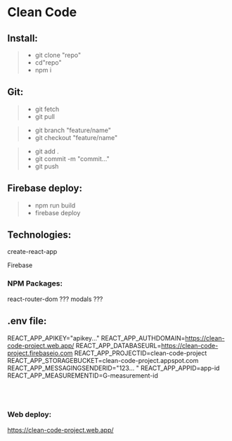 # Clean Code

## Install:

> - git clone "repo"
> - cd"repo"
> - npm i

## Git:

> - git fetch
> - git pull

> - git branch "feature/name"
> - git checkout "feature/name"

> - git add .
> - git commit -m "commit..."
> - git push

## Firebase deploy:

> - npm run build
> - firebase deploy

## Technologies:

create-react-app

Firebase

### NPM Packages:

react-router-dom ???
modals ???

## .env file:

REACT_APP_APIKEY="apikey..."
REACT_APP_AUTHDOMAIN=https://clean-code-project.web.app/
REACT_APP_DATABASEURL=https://clean-code-project.firebaseio.com
REACT_APP_PROJECTID=clean-code-project
REACT_APP_STORAGEBUCKET=clean-code-project.appspot.com
REACT_APP_MESSAGINGSENDERID="123... "
REACT_APP_APPID=app-id
REACT_APP_MEASUREMENTID=G-measurement-id

<br />
<br />

### Web deploy:

https://clean-code-project.web.app/

